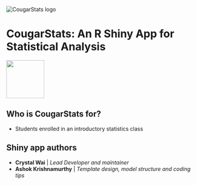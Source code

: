 ![CougarStats logo](https://github.com/cwai097/COMP5690/blob/master/www/CougarStats.png)

# CougarStats: An R Shiny App for Statistical Analysis

<img src="https://github.com/cwai097/COMP5690/blob/master/www/CougarStats.png" width="100" /> 

## Who is CougarStats for?

- Students enrolled in an introductory statistics class

## Shiny app authors

* **Crystal Wai** | *Lead Developer and maintainer*
* **Ashok Krishnamurthy** | *Template design, model structure and coding tips*
